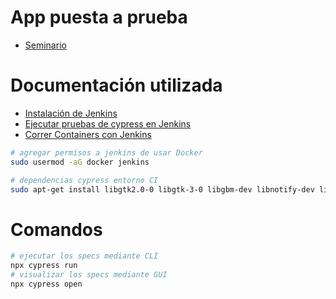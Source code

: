 # App puesta a prueba

- [Seminario](https://github.com/alanfvn/seminario/)

# Documentación utilizada
- [Instalación de Jenkins](https://solutiontoolkit.com/2023/04/complete-guide-setting-up-aws-ec2-instance-with-ubuntu-os-and-jenkins/)
- [Ejecutar pruebas de cypress en Jenkins](https://www.lambdatest.com/blog/jenkins-and-cypress-tutorial/)
- [Correr Containers con Jenkins](https://www.youtube.com/watch?v=ZPD_PzGOvFM)

```bash
# agregar permisos a jenkins de usar Docker
sudo usermod -aG docker jenkins
```

```bash
# dependencias cypress entorno CI
sudo apt-get install libgtk2.0-0 libgtk-3-0 libgbm-dev libnotify-dev libnss3 libxss1 libasound2 libxtst6 xauth xvfb
```

# Comandos

```bash
# ejecutar los specs mediante CLI
npx cypress run 
# visualizar los specs mediante GUI
npx cypress open
```
